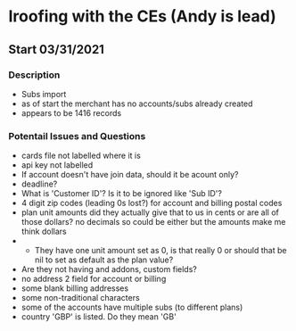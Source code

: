 # Iroofing with the CEs (Andy is lead)
## Start 03/31/2021

### Description
* Subs import
* as of start the merchant has no accounts/subs already created
* appears to be 1416 records

### Potentail Issues and Questions
* cards file not labelled where it is
* api key not labelled
* If account doesn't have join data, should it be acount only?
* deadline?
* What is 'Customer ID'? Is it to be ignored like 'Sub ID'?
* 4 digit zip codes (leading 0s lost?) for account and billing postal codes
* plan unit amounts did they actually give that to us in cents or are all of those dollars? no decimals so could be either but the amounts make me think dollars
* * They have one unit amount set as 0, is that really 0 or should that be nil to set as default as the plan value?
* Are they not having and addons, custom fields?
* no address 2 field for account or billing
* some blank billing addresses
* some non-traditional characters
* some of the accounts have multiple subs (to different plans)
* country 'GBP' is listed. Do they mean 'GB'